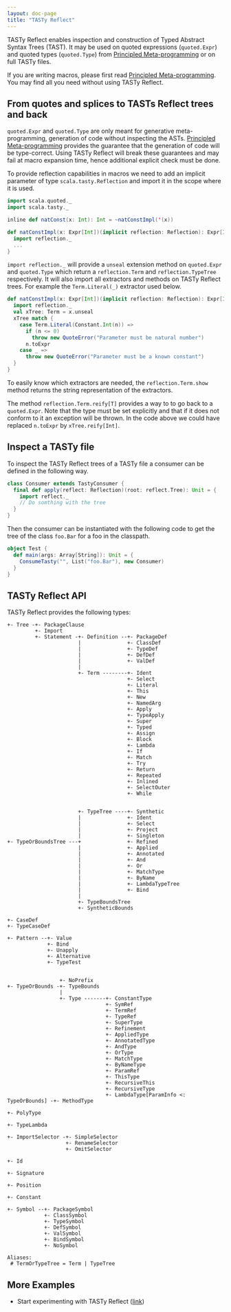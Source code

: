 ```yaml
---
layout: doc-page
title: "TASTy Reflect"
---
```


TASTy Reflect enables inspection and construction of Typed Abstract Syntax Trees (TAST).
It may be used on quoted expressions (`quoted.Expr`) and quoted types (`quoted.Type`) from [Principled Meta-programming](./principled-meta-programming.html)
or on full TASTy files.

If you are writing macros, please first read [Principled Meta-programming](./principled-meta-programming.html).
You may find all you need without using TASTy Reflect.


## From quotes and splices to TASTs Reflect trees and back

`quoted.Expr` and `quoted.Type` are only meant for generative meta-programming, generation of code without inspecting the ASTs.
[Principled Meta-programming](./principled-meta-programming.html) provides the guarantee that the generation of code will be type-correct.
Using TASTy Reflect will break these guarantees and may fail at macro expansion time, hence additional explicit check must be done.


To provide reflection capabilities in macros we need to add an implicit parameter of type `scala.tasty.Reflection` and import it in the scope where it is used.

```scala
import scala.quoted._
import scala.tasty._

inline def natConst(x: Int): Int = ~natConstImpl('(x))

def natConstImpl(x: Expr[Int])(implicit reflection: Reflection): Expr[Int] = {
  import reflection._
  ...
}
```

`import reflection._` will provide a `unseal` extension method on `quoted.Expr` and `quoted.Type` which return a `reflection.Term` and `reflection.TypeTree` respectively.
It will also import all extractors and methods on TASTy Reflect trees. For example the `Term.Literal(_)` extractor used below.

```scala
def natConstImpl(x: Expr[Int])(implicit reflection: Reflection): Expr[Int] = {
  import reflection._
  val xTree: Term = x.unseal
  xTree match {
    case Term.Literal(Constant.Int(n)) =>
      if (n <= 0)
        throw new QuoteError("Parameter must be natural number")
      n.toExpr
    case _ =>
      throw new QuoteError("Parameter must be a known constant")
  }
}
```

To easily know which extractors are needed, the `reflection.Term.show` method returns the string representation of the extractors.

The method `reflection.Term.reify[T]` provides a way to to go back to a `quoted.Expr`.
Note that the type must be set explicitly and that if it does not conform to it an exception will be thrown.
In the code above we could have replaced `n.toExpr` by `xTree.reify[Int]`.


## Inspect a TASTy file

To inspect the TASTy Reflect trees of a TASTy file a consumer can be defined in the following way.

```scala
class Consumer extends TastyConsumer {
  final def apply(reflect: Reflection)(root: reflect.Tree): Unit = {
    import reflect._
    // Do somthing with the tree
  }
}
```

Then the consumer can be instantiated with the following code to get the tree of the class `foo.Bar` for a foo in the classpath.

```scala
object Test {
  def main(args: Array[String]): Unit = {
    ConsumeTasty("", List("foo.Bar"), new Consumer)
  }
}
```

## TASTy Reflect API

TASTy Reflect provides the following types:

```none
+- Tree -+- PackageClause
         +- Import
         +- Statement -+- Definition --+- PackageDef
                       |               +- ClassDef
                       |               +- TypeDef
                       |               +- DefDef
                       |               +- ValDef
                       |
                       +- Term --------+- Ident
                                       +- Select
                                       +- Literal
                                       +- This
                                       +- New
                                       +- NamedArg
                                       +- Apply
                                       +- TypeApply
                                       +- Super
                                       +- Typed
                                       +- Assign
                                       +- Block
                                       +- Lambda
                                       +- If
                                       +- Match
                                       +- Try
                                       +- Return
                                       +- Repeated
                                       +- Inlined
                                       +- SelectOuter
                                       +- While


                       +- TypeTree ----+- Synthetic
                       |               +- Ident
                       |               +- Select
                       |               +- Project
                       |               +- Singleton
+- TypeOrBoundsTree ---+               +- Refined
                       |               +- Applied
                       |               +- Annotated
                       |               +- And
                       |               +- Or
                       |               +- MatchType
                       |               +- ByName
                       |               +- LambdaTypeTree
                       |               +- Bind
                       |
                       +- TypeBoundsTree
                       +- SyntheticBounds

+- CaseDef
+- TypeCaseDef

+- Pattern --+- Value
             +- Bind
             +- Unapply
             +- Alternative
             +- TypeTest


                 +- NoPrefix
+- TypeOrBounds -+- TypeBounds
                 |
                 +- Type -------+- ConstantType
                                +- SymRef
                                +- TermRef
                                +- TypeRef
                                +- SuperType
                                +- Refinement
                                +- AppliedType
                                +- AnnotatedType
                                +- AndType
                                +- OrType
                                +- MatchType
                                +- ByNameType
                                +- ParamRef
                                +- ThisType
                                +- RecursiveThis
                                +- RecursiveType
                                +- LambdaType[ParamInfo <: TypeOrBounds] -+- MethodType
                                                                          +- PolyType
                                                                          +- TypeLambda

+- ImportSelector -+- SimpleSelector
                   +- RenameSelector
                   +- OmitSelector

+- Id

+- Signature

+- Position

+- Constant

+- Symbol --+- PackageSymbol
            +- ClassSymbol
            +- TypeSymbol
            +- DefSymbol
            +- ValSymbol
            +- BindSymbol
            +- NoSymbol

Aliases:
 # TermOrTypeTree = Term | TypeTree
```

## More Examples

* Start experimenting with TASTy Reflect ([link](https://github.com/nicolasstucki/tasty-reflection-exercise))

